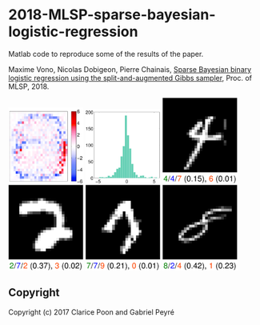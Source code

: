 # 2018-MLSP-sparse-bayesian-logistic-regression
Matlab code to reproduce some of the results of the paper.

Maxime Vono, Nicolas Dobigeon, Pierre Chainais, [Sparse Bayesian binary logistic regression using the split-and-augmented Gibbs sampler](https://www.irit.fr/~Maxime.Vono/assets/pdf/MLSP_manuscript.pdf), Proc. of MLSP, 2018.

<img src="img/sparseBeta_3.png" width="150">
<img src="img/histBeta_3.png" width="150">
<img src="img/missclassified_1.png" width="150">
<img src="img/missclassified_2.png" width="150">
<img src="img/missclassified_3.png" width="150">
<img src="img/missclassified_4.png" width="150">

Copyright
-------

Copyright (c) 2017 Clarice Poon and Gabriel Peyré
